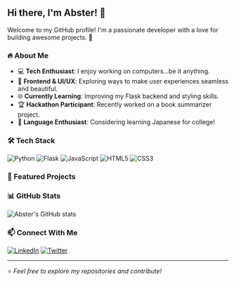 ## Hi there, I'm Abster! 👋

Welcome to my GitHub profile! I'm a passionate developer with a love for building awesome projects. 🚀

### 🔥 About Me
- 💻 **Tech Enthusiast**: I enjoy working on computers...be it anything.
- 🎨 **Frontend & UI/UX**: Exploring ways to make user experiences seamless and beautiful.
- 🌐 **Currently Learning**: Improving my Flask backend and styling skills.
- 🏆 **Hackathon Participant**: Recently worked on a book summarizer project.
- 📖 **Language Enthusiast**: Considering learning Japanese for college!

### 🛠️ Tech Stack
![Python](https://img.shields.io/badge/-Python-3776AB?style=flat-square&logo=python&logoColor=white) 
![Flask](https://img.shields.io/badge/-Flask-000000?style=flat-square&logo=flask&logoColor=white) 
![JavaScript](https://img.shields.io/badge/-JavaScript-F7DF1E?style=flat-square&logo=javascript&logoColor=black) 
![HTML5](https://img.shields.io/badge/-HTML5-E34F26?style=flat-square&logo=html5&logoColor=white) 
![CSS3](https://img.shields.io/badge/-CSS3-1572B6?style=flat-square&logo=css3) 

### 🚀 Featured Projects

### 📊 GitHub Stats
![Abster's GitHub stats](https://github-readme-stats.vercel.app/api?username=Abhinav-Abster&show_icons=true&theme=tokyonight)

### 📫 Connect With Me
[![LinkedIn](https://img.shields.io/badge/-LinkedIn-0A66C2?style=flat-square&logo=linkedin&logoColor=white)](https://www.linkedin.com/in/abhinav-rana-98a62b310?utm_source=share&utm_campaign=share_via&utm_content=profile&utm_medium=android_app)
[![Twitter](https://img.shields.io/badge/-Twitter-1DA1F2?style=flat-square&logo=twitter&logoColor=white)](https://twitter.com/abster2315)

---
⭐️ *Feel free to explore my repositories and contribute!*


<!---
Abhinav-Abster/Abhinav-Abster is a ✨ special ✨ repository because its `README.md` (this file) appears on your GitHub profile.
You can click the Preview link to take a look at your changes.
--->
